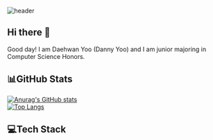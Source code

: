 

![header](https://capsule-render.vercel.app/api?type=soft&text=Daehwan%Yoo&color=f7efe9)

## Hi there 👋
Good day! I am Daehwan Yoo (Danny Yoo) and I am junior majoring in Computer Science Honors.
<br>
## 📊GitHub Stats
[![Anurag's GitHub stats](https://github-readme-stats.vercel.app/api?username=daehwanyoo&theme=dark)](https://github.com/daehwanyoo/github-readme-stats)<br>
[![Top Langs](https://github-readme-stats.vercel.app/api/top-langs/?username=daehwanyoo&theme=dark)](https://github.com/daehwanyoo/github-readme-stats)

## 💻Tech Stack






<!--
**daeHwan-Yoo/daeHwan-Yoo** is a ✨ _special_ ✨ repository because its `README.md` (this file) appears on your GitHub profile.

Here are some ideas to get you started:

- 🔭 I’m currently working on ...
- 🌱 I’m currently learning ...![Uploading ezgif.com-crop.gif…]()

- 👯 I’m looking to collaborate on ...
- 🤔 I’m looking for help with ...
- 💬 Ask me about ...
- 📫 How to reach me: ...
- 😄 Pronouns: ...
- ⚡ Fun fact: ...
-->

